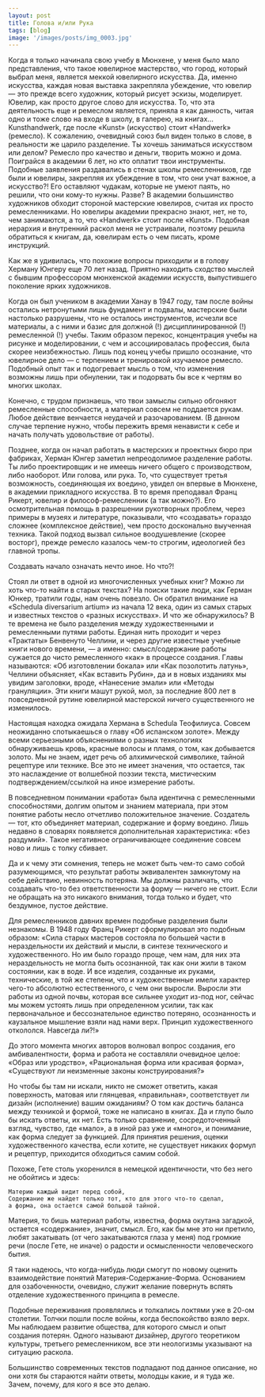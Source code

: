```yaml
---
layout: post
title: Голова и/или Рука
tags: [blog]
image: '/images/posts/img_0003.jpg'
---
```


   Когда я только начинала свою учебу в Мюнхене, у меня было мало представления, что такое ювелирное мастерство, что город, который выбрал меня, является меккой ювелирного искусства. Да, именно искусства, каждая новая выставка закрепляла убеждение, что ювелир — это прежде всего художник, который рисует эскизы, моделирует. Ювелир, как просто другое слово для искусства. То, что эта деятельность еще и ремеслом является, приняла я как данность, читая одно и тоже слово на вxоде в школу, в галерею, на книгах… Kunsthandwerk, где после «Kunst» (искусство) стоит «Handwerk» (ремесло). К сожалению, очевидный союз был виден только в слове, в реальности же царило разделение. Ты хочешь заниматься искусством или делом? Ремесло про качество и деньги, творить можно и дома. Поиграйся в академии 6 лет, но кто оплатит твои инструменты. Подобные заявления раздавались в стенах школы ремесленников, где были и ювелиры, закрепляя их убеждение в том, что они учат важное, а искусство?! Его оставляют чудакам, которые не умеют паять, но решили, что они кому-то нужны. Разве? В академии большинство художников обходит стороной мастерские ювелиров, считая их просто ремесленниками. Но ювелиры академии прекрасно знают, нет, не то, чем занимаются, а то, что «Handwerk» стоит после «Kunst». Подобная иерархия и внутренний раскол меня не устраивали, поэтому решила обратиться к книгам, да, ювелирам есть о чем писать, кроме инструкций.

   Как же я удивилась, что похожие вопросы приходили и в голову Херману Юнгеру еще 70 лет назад. Приятно находить сходство мыслей с бывшим профессором мюнхенской академии искусств, выпустившего поколение ярких художников.

   Когда он был учеником в академии Ханау в 1947 году, там после войны остались нетронутыми лишь фундамент и подвалы, мастерские были настолько разрушены, что не осталось инструментов, исчезли все материалы, а с ними и базис для должной (!) дисциплинированной (!) ремесленной (!) учебы. Таким образом перекос, концентрация учебы на рисунке и моделировании, с чем и ассоциировалась профессия, была скорее неизбежностью. Лишь под конец учебы пришло осознание, что ювелирное дело — с терпением и тренировкой изучаемое ремесло. Подобный опыт так и подогревает мысль о том, что изменения возможны лишь при обнулении, так и подорвать бы все к чертям во многих школах.

   Конечно, с трудом признаешь, что твои замыслы сильно обгоняют ремесленные способности, а материал совсем не поддается рукам. Любое действие венчается неудачей и разочарованием. (В данном случае терпение нужно, чтобы пережить время ненависти к себе и начать получать удовольствие от работы).

   Позднее, когда он начал работать в мастерских и проектных бюро при фабриках, Херман Юнгер заметил непреодолимое разделение работы. Ты либо проектировщик и не имеешь ничего общего с производством, либо наоборот. Или голова, или рука. То, что существует третья возможность, соединяющая их воедино, увидел он впервые в Мюнхене, в академии прикладного искусства. В то время преподавал Франц Рикерт, ювелир и философ-ремесленник (а так можно?). Его осмотрительная помощь в разрешении рукотворных проблем, через примеры в музеях и литературе, показывали, что «создавать» гораздо сложнее (комплексное действие), чем просто досконально выученная техника. Такой подход вызвал сильное воодушевление (скорее восторг), прежде ремесло казалось чем-то строгим, идеологией без главной тропы.

   Создавать начало означать нечто иное. Но что?!

   Стоял ли ответ в одной из многочисленных учебных книг? Можно ли xoть что-то найти в старых текстах? На поиски такие люди, как Герман Юнкер, тратили годы, нам очень повезло. Oн обратил внимание на «Schedula diversarium artium» из начала 12 века, один из самых старых и известных текстов о «разных искусствах». И что же обнаружилось? В те времена не было разделения между художественными и ремесленными путями работы. Единая нить проходит и через «Трактаты» Бенвенуто Челлини, и через другие известные учебные книги нового времени, — а именно: смысл/содержание работы сужается до чисто ремесленного «как» в процессе создания. Главы называются: «Об изготовлении бокала» или «Как позолотить латунь», Челлини объясняет, «Как вставить Рубин», да и в новых изданиях мы увидим заголовки, вроде, «Нанесение эмали» или «Методы грануляции». Эти книги машут рукой, мол, за последние 800 лет в повседневной рутине ювелирной мастерской ничего существенного не изменилось.

   Настоящая находка ожидала Хермана в Schedula Теофилиуса. Совсем неожиданно спотыкаешься о главу «Об испанском золоте». Между всеми серьезными объяснениями о разных технологиях обнаруживаешь кровь, красные волосы и пламя, о том, как добывается золото. Мы не знаем, идет речь об алхимической символике, тайной рецептуре или технике. Все это не имеет значения, что остается, так это наслаждение от волшебной поэзии текста, мистическим подтверждением/ссылкой на иное измерение работы.

   В повседневном понимании «работа» была идентична с ремесленными способностями, долгим опытом и знанием материала, при этом понятие работы несло отчетливо положительное значение. Создатель — тот, кто объединяет материал, содержание и форму воедино. Лишь недавно в словарях появляется дополнительная характеристика: «без раздумий». Такое негативное ограничивающее соединение совсем ново и лишь с толку сбивает.

   Да и к чему эти сомнения, теперь не может быть чем-то само собой разумеющимся, что результат работы эквивалентен замкнутому на себе действию, невинность потеряна. Мы должны различать, что создавать что-то без ответственности за форму — ничего не стоит. Если не обращать на это никакого внимания, тогда только и будет, что бездумное, пустое действие.

   Для ремесленников давних времен подобные разделения были незнакомы. В 1948 году Франц Рикерт сформулировал это подобным образом: «Сила старых мастеров состояла по большей части в нераздельности их действий и мысли, в синтезе технического и художественного. Но им было гораздо проще, чем нам, для них эта нераздельность не могла быть осознанной, так как они жили в таком состоянии, как в воде. И все изделия, созданные их руками, технические, в той же степени, что и художественные имели характер чего-то абсолютно естественного, с чем они выросли. Выросли эти работы из одной почвы, которая все сильнее уходит из-под ног, сейчас мы можем устоять лишь при определенном усилии, так как первоначальное и бессознательное единство потеряно, осознанность и каузальное мышление взяли над нами верх. Принцип художественного откололся. Навсегда ли?!»

   До этого момента многих авторов волновал вопрос создания, его амбивалентности, форма и работа не составляли очевидное целое: «Образ или уродство», «Рациональная форма или красивая форма», «Существуют ли неизменные законы конструирования?»

   Но чтобы бы там ни искали, никто не сможет ответить, какая поверхность, матовая или глянцевая, «правильная», соответствует ли дизайн (исполнение) вашим ожиданиям? О том как достичь баланса между техникой и формой, тоже не написано в книгах. Да и глупо было бы искать ответы, их нет. Есть только сравнение, сосредоточенный взгляд, чувство, где «мало», а в иной раз уже и «много», и понимание, как форма следует за функцией. Для принятия решения, оценки художественного качества, если хотите, не существует никаких формул и рецептур, приходится обходиться самим собой.

  Похоже, Гете столь укоренился в немецкой идентичности, что без него не обойтись и здесь:
```
Материю каждый видит перед собой,
Содержание же найдет только тот, кто для этого что-то сделал,
а формa, она остается самой большой тайной.
```

  Материя, то бишь материал работы, известна, форма окутана загадкой, остается «содержание», значит, смысл. Его, как бы мне это ни претило, любят закатывать (от чего закатываются глаза у меня) под громкие речи (после Гете, не иначе) о радости и осмысленности человеческого бытия.

  Я таки надеюсь, что когда-нибудь люди смогут по новому оценить взаимодействие понятий Материя-Содержание-Форма. Основанием для озабоченности, очевидно, служит желание повернуть вспять отделение художественного принципа в ремесле.

  Подобные переживания проявлялись и толкались локтями уже в 20-ом столетии. Толчки пошли после войны, когда беспокойство взяло верх. Мы наблюдаем развитие общества, для которого смысл и опыт создания потерян. Одного называют дизайнер, другого теоретиком культуры, третьего ремесленником, все эти неологизмы указывают на ситуацию раскола.

  Большинство современных текстов подпадают под данное описание, но они хотя бы стараются найти ответы, молодцы какие, и я туда же. Зачем, почему, для кого я все это делаю.
